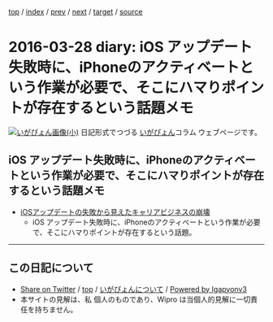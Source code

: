 [top](../index.html) 
 / [index](index.html) 
 / [prev](ig160325.html) 
 / [next](ig160330.html) 
 / [target](https://igapyon.github.io/diary/2016/ig160328.html) 
 / [source](https://github.com/igapyon/diary/blob/master/2016/ig160328.src.md) 

2016-03-28 diary: iOS アップデート失敗時に、iPhoneのアクティベートという作業が必要で、そこにハマりポイントが存在するという話題メモ
=====================================================================================================
[![いがぴょん画像(小)](https://igapyon.github.io/diary/images/iga200306s.jpg "いがぴょん")](https://igapyon.github.io/diary/memo/memoigapyon.html) 日記形式でつづる [いがぴょん](https://igapyon.github.io/diary/memo/memoigapyon.html)コラム ウェブページです。

## iOS アップデート失敗時に、iPhoneのアクティベートという作業が必要で、そこにハマりポイントが存在するという話題メモ


* [iOSアップデートの失敗から見えたキャリアビジネスの崩壊](http://officelife.tokyo/A/management-support/marketing/396)
  * iOS アップデート失敗時に、iPhoneのアクティベートという作業が必要で、そこにハマりポイントが存在するという話題。


----------------------------------------------------------------------------------------------------

## この日記について

* [Share on Twitter](https://twitter.com/intent/tweet?hashtags=igapyon%2Cdiary%2C%E3%81%84%E3%81%8C%E3%81%B4%E3%82%87%E3%82%93&text=iOS+%E3%82%A2%E3%83%83%E3%83%97%E3%83%87%E3%83%BC%E3%83%88%E5%A4%B1%E6%95%97%E6%99%82%E3%81%AB%E3%80%81iPhone%E3%81%AE%E3%82%A2%E3%82%AF%E3%83%86%E3%82%A3%E3%83%99%E3%83%BC%E3%83%88%E3%81%A8%E3%81%84%E3%81%86%E4%BD%9C%E6%A5%AD%E3%81%8C%E5%BF%85%E8%A6%81%E3%81%A7%E3%80%81%E3%81%9D%E3%81%93%E3%81%AB%E3%83%8F%E3%83%9E%E3%82%8A%E3%83%9D%E3%82%A4%E3%83%B3%E3%83%88%E3%81%8C%E5%AD%98%E5%9C%A8%E3%81%99%E3%82%8B%E3%81%A8%E3%81%84%E3%81%86%E8%A9%B1%E9%A1%8C%E3%83%A1%E3%83%A2&url=https%3A%2F%2Figapyon.github.io%2Fdiary%2F2016%2Fig160328.html) / [top](../index.html) / [いがぴょんについて](https://igapyon.github.io/diary/memo/memoigapyon.html) / [Powered by Igapyonv3](https://github.com/igapyon/igapyonv3)
* 本サイトの見解は、私 個人のものであり、Wipro は当個人的見解に一切責任を持ちません。 

